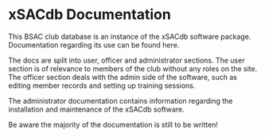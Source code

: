 # xSACdb Documentation

This BSAC club database is an instance of the xSACdb software package.
Documentation regarding its use can be found here.

The docs are split into user, officer and administrator sections. The user
section is of relevance to members of the club without any roles on the site.
The officer section deals with the admin side of the software, such as editing
member records and setting up training sessions.

The administrator documentation contains information regarding the installation
and maintenance of the xSACdb software.

<div class="alert alert-info">
<i class="fa fa-info-circle"></i> Be aware the majority of the documentation is still to be written!
</div>
